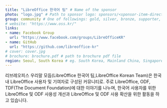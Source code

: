 ```yaml
---
title: "LibreOffice 한국어 팀" # Name of the sponsor
photo: "logo.jpg" # Path to sponsor logo: sponsors/<sponsor-item-directory>/logo.png
group: community # One of followings: gold, silver, bronze, supporter, infra, record, videoi18n, swag, partner
# website: "https://www.oss.kr/"
links:
- name: Facebook Group
  url: "https://www.facebook.com/groups/LibreOfficeKR"
- name: GitHub
  url: "https://github.com/libreoffice-kr"
# cover: cover.jpg
# brochure: brochure.pdf # path to brochure pdf file
region: Seoul, South Korea # eg. South Korea, Mainland China, Singapore, Hong Kong, Taiwan ...
---
```


리브레오피스 우리말 모듬(LibreOffice 한국어 팀,LibreOffice Korean Team)은 한국 내 LibreOffice 사용자 및 기여자로 구성된 커뮤니티로. 주로 LibreOffice, ODF, TDF(The Document Foundation)에 대한 이야기를 나누며, 한국어 사용자를 위한 LibreOffice 및 ODF 사용성 개선과 LibreOffice 및 ODF 사용 확산을 위한 활동을 하고 있습니다.